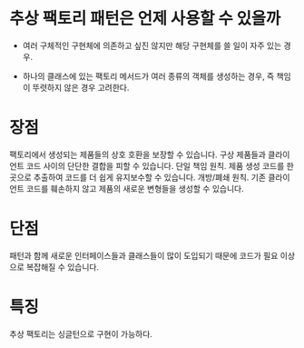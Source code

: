 # 추상 팩토리 패턴은 언제 사용할 수 있을까

- 여러 구체적인 구현체에 의존하고 싶진 않지만 해당 구현체를 쓸 일이 자주 있는 경우.

- 하나의 클래스에 있는 팩토리 메서드가 여러 종류의 객체를 생성하는 경우, 즉 책임이 뚜렷하지 않은 경우 고려한다.

# 장점

팩토리에서 생성되는 제품들의 상호 호환을 보장할 수 있습니다.
구상 제품들과 클라이언트 코드 사이의 단단한 결합을 피할 수 있습니다.
단일 책임 원칙. 제품 생성 코드를 한 곳으로 추출하여 코드를 더 쉽게 유지보수할 수 있습니다.
개방/폐쇄 원칙. 기존 클라이언트 코드를 훼손하지 않고 제품의 새로운 변형들을 생성할 수 있습니다.

# 단점

패턴과 함께 새로운 인터페이스들과 클래스들이 많이 도입되기 때문에 코드가 필요 이상으로 복잡해질 수 있습니다.

# 특징

추상 팩토리는 싱글턴으로 구현이 가능하다.
